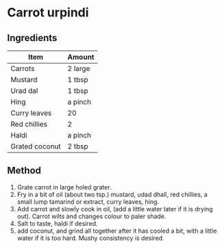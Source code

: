 

# Carrot urpindi

## Ingredients

|Item | Amount |
| --- | --- |
| Carrots | 2 large |
| Mustard | 1 tbsp |
| Urad dal | 1 tbsp |
| Hing | a pinch | 
| Curry leaves | 20 | 
| Red chillies | 2 |
| Haldi | a pinch |
| Grated coconut | 2 tbsp |

## Method

1. Grate carrot in large holed grater.
2. Fry in a bit of oil (about two tsp.) mustard, udad dhall, red chillies, a small lump tamarind or extract, curry leaves, hing.
3. Add carrot and slowly cook in oil, (add a little water later if it is drying out). Carrot wilts and changes colour to paler shade.
4. Salt to taste, haldi if desired.
5. add coconut, and grind all together after it has cooled a bit, with a little water if it is too hard. Mushy consistency is desired.